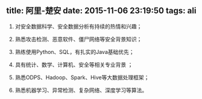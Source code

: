 title: 阿里-楚安
date: 2015-11-06 23:19:50
tags: ali
---
1. 对安全数据科学、安全数据分析有持续的热情和兴趣；

2. 熟悉攻击检测、恶意软件、僵尸网络等安全背景知识；

3. 熟练使用Python、SQL，有扎实的Java基础优先；

4. 具有统计、数学、计算机、安全等相关专业背景 ；

5. 熟悉ODPS、Hadoop、Spark、Hive等大数据处理框架；

6. 熟悉机器学习、异常检测、复杂网络、深度学习等算法。